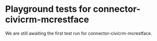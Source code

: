 # Playground tests for connector-civicrm-mcrestface
We are still awaiting the first test run for connector-civicrm-mcrestface.

